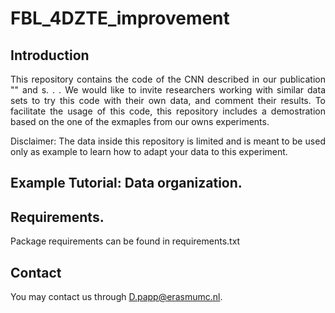 # FBL_4DZTE_improvement


## Introduction 

<p align="justify"> This repository contains the code of the CNN described in our publication "" and s.  . .  We would like to invite researchers working with similar data sets to try this code with their own data, and comment their results. To facilitate the usage of this code, this repository includes a demostration based on the one of the exmaples from our owns experiments. 

<p align="justify"> Disclaimer: The data inside this repository is limited and is meant to be used only as example to learn how to adapt your data to this experiment.

## Example Tutorial: Data organization.


## Requirements.

Package requirements can be found in requirements.txt

## Contact
You may contact us  through D.papp@erasmumc.nl.
